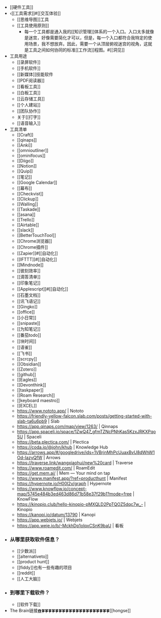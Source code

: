 - [[硬件工具]]
- ‹[[工具需求]]#[[交互体验]]
    - [[思维导图]]工具
    - [[工具使用原则]]
        - 每一个工具都是通入我的[[知识管理]]体系的一个入口。入口太多就像是迷宫，好像需要简化才可以，但是，每一个入口都符合我特定的使用场景，我不想放弃。因此，需要一个从顶层俯视迷宫的视角，这就是工具之间如何协同的标准[[工作流]]程图。#[[洞见]] 
- 工具用途
    - [[录屏软件]]
    - [[手机软件]]
    - [[新媒体]]技能软件
    - [[PDF阅读器]]
    - [[看板工具]]
    - [[白板工具]]
    - [[云存储工具]]
    - [[个人建站]]
    - [[团队协作]]
    - 关于[[打字]]
    - [[语音输入]]
- 工具清单
    - [[Craft]]
    - [[qinaps]]
    - [[Anki]]
    - [[omnioutliner]]
    - [[ominifocus]]
    - [[Diigo]]
    - [[Notion]]
    - [[Quip]]
    - [[笔记]]
    - [[Google Calendar]]
    - [[幕布]]
    - [[Checkvist]]
    - [[Clickup]]
    - [[Walling]]
    - [[Taskade]]
    - [[asana]]
    - [[Trello]]
    - [[Airtable]]
    - [[slack]]
    - [[BetterTouchTool]]
    - [[Chrome浏览器]]
    - [[Chrome插件]]
    - [[Zapier]]#[[自动化]]
    - [[IFTTT]]#[[自动化]]
    - [[Mindnode]]
    - [[彼刻效率]]
    - [[滴答清单]]
    - [[印象笔记]]
    - [[Applescript]]#[[自动化]]
    - [[石墨文档]]
    - [[讯飞语记]]
    - [[Gingko]]
    - [[office]]
    - [[小日常]]
    - [[snipaste]]
    - [[为知笔记]]
    - [[番茄todo]]
    - [[块时间]]
    - [[语雀]]
    - [[飞书]]
    - [[scrcpy]]
    - [[Obsidian]]
    - [[Zotero]]
    - [[github]]
    - [[Eagles]]
    - [[Devonthink]]
    - [[taskpaper]]
    - [[Roam Research]]
    - [[keyboard maestro]]
    - [[EXCEL]]
    - https://www.nototo.app/ | Nototo
    - https://friendly-yellow-falcon.slab.com/posts/getting-started-with-slab-ta6u6pb9 | Slab
    - https://app.qinaps.com/map/view/1263/ | Qinnaps
    - https://app.spaceli.io/space/1ZwQ47_gfmTZNcPNhKas5KzxJRKXPqo5U | Spaceli
    - https://beta.plectica.com/ | Plectica
    - https://coda.io/@john/khub | Knowledge Hub
    - https://arrows.app/#/googledrive/ids=1VBrjnMhPcUuaxBvU8dWhW1Od-IazyQfW | Arrows
    - https://traverse.link/wangxiaohui/new%20card | Traverse
    - https://www.roamedit.com/ | RoamEdit
    - https://get.mem.ai/ | Mem — Your mind on tap
    - https://www.manifest.app/?ref=producthunt | Manifest
    - https://hypernote.io/H00I2v/graph | Hypernote
    - https://www.knowflow.io/concept-map/5745e484b3ed463d86d71b58e37f29b1?mode=free | KnowFlow
    - https://kinopio.club/hello-kinopio-pMXQLD2PpTQOZ5dqc7w_- | Kinopio
    - https://kanopi.io/datum/13790 | Kanopi
    - https://app.webjets.io/ | Webjets
    - https://app.weje.io/b/-MckhDp1olqxCSnK9baU | 看板
- ### 从哪里获取软件信息？
    - [[少数派]]
    - [[alternativeto]]
    - [[product hunt]]
    - [[fiddy]]也有一些有趣的项目
    - [[reddit]]
    - [[人工大脑]]
- ### 到哪里下载软件？
    - [[软件下载]]
- The Brain链接[☎️](brain://api.thebrain.com/g7PXu0IyM0ucARb24SvxiA/_celHQ5fTkuRyKGrmwK9MQ/%E9%AB%98%E6%95%88%E5%B7%A5%E5%85%B7)🍀🍀🍀🍀🍀🍀🍀🍀🍀🍀🍀🍀🍀🍀🍀🍀🍀🍀🍀🍀[[hongse]]
